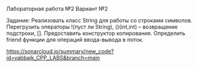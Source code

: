 Лабораторная работа №2
Вариант №2

Задание: Реализовать класс String для работы со строками символов.
Перегрузить операторы !(пуст ли String), ()(int,int) – возвращение подстроки, []. 
Предоставить конструктор копирования. 
Определить friend функции для операций ввода-вывода в поток.

https://sonarcloud.io/summary/new_code?id=vabbajk_CPP_LABS&branch=main
